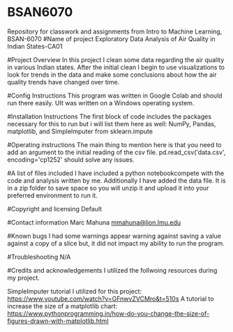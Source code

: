 # BSAN6070
Repository for classwork and assignments from Intro to Machine Learning, BSAN-6070
#Name of project
Exploratory Data Analysis of Air Quality in Indian States-CA01

#Project Overview
In this project I clean some data regarding the air quality in various Indian states. After the initial clean
I begin to use visualizations to look for trends in the data and make some conclusions about how the air quality 
trends have changed over time.

#Config Instructions
This program was written in Google Colab and should run there easily. UIt was written on a Windows operating system.

#Installation Instructions
The first block of code includes the packages necessary for this to run but i will list them here as well:
NumPy, Pandas, matplotlib, and SimpleImputer from sklearn.impute

#Operating instructions
The main thing to mention here is that you need to add an argument to the initial reading of the csv file. 
pd.read_csv('data.csv', encoding='cp1252' should solve any issues.

#A list of files included
I have included a python notebookcompete with the code and analysis written by me. Additionally I have added the data file. 
It is in a zip folder to save space so you will unzip it and upload it into your preferred environment to run it.

#Copyright and licensing
Default

#Contact information
Marc Mahuna
mmahuna@lion.lmu.edu

#Known bugs
I had some warnings appear warning against saving a value against a copy of a slice but, it did not impact my ability to run the program.

#Troubleshooting
N/A

#Credits and acknowledgements
I utilized the follwoing resources during my project.

SimpleImputer tutorial I utilized for this project:
https://www.youtube.com/watch?v=GFnwvZVCMro&t=510s
A tutorial to increase the size of a matplotlib chart:
https://www.pythonprogramming.in/how-do-you-change-the-size-of-figures-drawn-with-matplotlib.html
